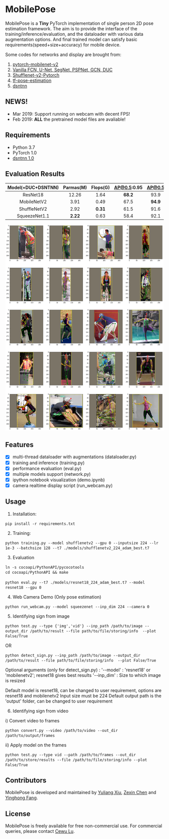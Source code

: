 # MobilePose

MobilePose is a **Tiny** PyTorch implementation of single person 2D pose estimation framework. The aim is to provide the interface of the training/inference/evaluation, and the dataloader with various data augmentation options. And final trained model can satisfy basic requirements(speed+size+accuracy) for mobile device.

Some codes for networks and display are brought from:
1. [pytorch-mobilenet-v2](https://github.com/tonylins/pytorch-mobilenet-v2)
2. [Vanilla FCN, U-Net, SegNet, PSPNet, GCN, DUC](https://github.com/zijundeng/pytorch-semantic-segmentation)
3. [Shufflenet-v2-Pytorch](https://github.com/ericsun99/Shufflenet-v2-Pytorch)
4. [tf-pose-estimation](https://github.com/ildoonet/tf-pose-estimation) 
5. [dsntnn](https://github.com/anibali/dsntnn)

## NEWS!

- Mar 2019: Support running on webcam with decent FPS!  
- Feb 2019: **ALL** the pretrained model files are avaliable!

## Requirements

- Python 3.7
- PyTorch 1.0
- [dsntnn 1.0](https://github.com/anibali/dsntnn)

## Evaluation Results

|Model(+DUC+DSNTNN)|Parmas(M)|Flops(G)|AP@0.5:0.95|AP@0.5|AR@0.5:0.95|AR@0.5|Link|
|:---:|:---:|:---:|:---:|:---:|:---:|:---:|:---:|
|ResNet18|12.26|1.64|**68.2**|93.9|**79.7**|96.7|[51.5M](https://drive.google.com/open?id=17Z1zetIVDI4_8-ZoFgTRsjHtDpwGtjRT)|
|MobileNetV2|3.91|0.49|67.5|**94.9**|79.4|**97.1**|[16.6M](https://drive.google.com/open?id=15Ihv1bVQv6_tYTFlECJMNrXEmrrka5g4)|
|ShuffleNetV2|2.92|**0.31**|61.5|91.6|74.8|95.5|[12.4M](https://drive.google.com/open?id=184Zg4E6HbbizPFYcELMXCd7mwWXdUd3U)|
|SqueezeNet1.1|**2.22**|0.63|58.4|92.1|72.3|95.8|[9.3M](https://drive.google.com/open?id=1RePeiBJHeHvmYTQ5vAUJHC5CstHIBcP0)|

<div align="center">
    <img src="./demo.png">
</div>

## Features

- [x] multi-thread dataloader with augmentations (dataloader.py)
- [x] training and inference (training.py)
- [x] performance evaluation (eval.py)
- [x] multiple models support (network.py)
- [x] ipython notebook visualization (demo.ipynb)
- [x] camera realtime display script (run_webcam.py)

## Usage

1. Installation:

```shell
pip install -r requirements.txt
```

2. Training:

```shell
python training.py --model shufflenetv2 --gpu 0 --inputsize 224 --lr 1e-3 --batchsize 128 --t7 ./models/shufflenetv2_224_adam_best.t7
```

3. Evaluation

```shell
ln -s cocoapi/PythonAPI/pycocotools
cd cocoapi/PythonAPI && make

python eval.py --t7 ./models/resnet18_224_adam_best.t7 --model resnet18 --gpu 0
```

4. Web Camera Demo (Only pose estimation)
```shell
python run_webcam.py --model squeezenet --inp_dim 224 --camera 0
```

5. Identifying sign from image

```shell
python test.py --type {'img','vid'} --inp_path /path/to/image --output_dir /path/to/result --file path/to/file/storing/info  --plot False/True
```
OR
```shell
python detect_sign.py --inp_path /path/to/image --output_dir /path/to/result --file path/to/file/storing/info  --plot False/True
```
Optional arguments (only for detect_sign.py) : 
'--model' : 'resnet18' or 'mobilenetv2'; resnet18 gives best results
'--inp_dim' : Size to which image is resized

Default model is resnet18, can be changed to user requirement, options are resnet18 and mobilenetv2
Input size must be 224
Default output path is the 'output' folder, can be changed to user requirement

6. Identifying sign from video

i) Convert video to frames
```shell
python convert.py --video /path/to/video --out_dir /path/to/output/frames
```

ii) Apply model on the frames
```shell
python test.py --type vid --path /path/to/frames --out_dir /path/to/store/results --file /path/to/file/storing/info --plot False/True
```

## Contributors

MobilePose is developed and maintained by [Yuliang Xiu](http://xiuyuliang.cn/about/), [Zexin Chen](https://github.com/ZexinChen) and [Yinghong Fang](https://github.com/Fangyh09).

## License

MobilePose is freely available for free non-commercial use. For commercial queries, please contact [Cewu Lu](http://www.mvig.org/).